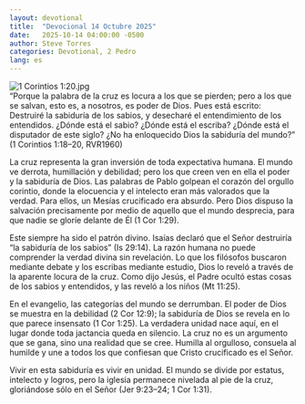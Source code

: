 ```yaml
---
layout: devotional
title:  "Devocional 14 Octubre 2025"
date:   2025-10-14 04:00:00 -0500
author: Steve Torres
categories: Devotional, 2 Pedro
lang: es
---
```

<img src="https://sitemedia.esteeb.com/file/esteebcomsitemedia/devotional_images/1-Corinthians/ES-1Cor-1_20.jpg?raw=true" alt="1 Corintios 1:20.jpg" style="max-width: 100%; height: auto;">

<div class="scripture">
   “Porque la palabra de la cruz es locura a los que se pierden; pero a los que se salvan, esto es, a nosotros, es poder de Dios. Pues está escrito: Destruiré la sabiduría de los sabios, y desecharé el entendimiento de los entendidos. ¿Dónde está el sabio? ¿Dónde está el escriba? ¿Dónde está el disputador de este siglo? ¿No ha enloquecido Dios la sabiduría del mundo?” (1 Corintios 1:18–20, RVR1960)
</div>

La cruz representa la gran inversión de toda expectativa humana. El mundo ve derrota, humillación y debilidad; pero los que creen ven en ella el poder y la sabiduría de Dios. Las palabras de Pablo golpean el corazón del orgullo corintio, donde la elocuencia y el intelecto eran más valorados que la verdad. Para ellos, un Mesías crucificado era absurdo. Pero Dios dispuso la salvación precisamente por medio de aquello que el mundo desprecia, para que nadie se gloríe delante de Él (1 Cor 1:29).

Este siempre ha sido el patrón divino. Isaías declaró que el Señor destruiría “la sabiduría de los sabios” (Is 29:14). La razón humana no puede comprender la verdad divina sin revelación. Lo que los filósofos buscaron mediante debate y los escribas mediante estudio, Dios lo reveló a través de la aparente locura de la cruz. Como dijo Jesús, el Padre ocultó estas cosas de los sabios y entendidos, y las reveló a los niños (Mt 11:25).

En el evangelio, las categorías del mundo se derrumban. El poder de Dios se muestra en la debilidad (2 Cor 12:9); la sabiduría de Dios se revela en lo que parece insensato (1 Cor 1:25). La verdadera unidad nace aquí, en el lugar donde toda jactancia queda en silencio. La cruz no es un argumento que se gana, sino una realidad que se cree. Humilla al orgulloso, consuela al humilde y une a todos los que confiesan que Cristo crucificado es el Señor.

Vivir en esta sabiduría es vivir en unidad. El mundo se divide por estatus, intelecto y logros, pero la iglesia permanece nivelada al pie de la cruz, gloriándose sólo en el Señor (Jer 9:23–24; 1 Cor 1:31).
